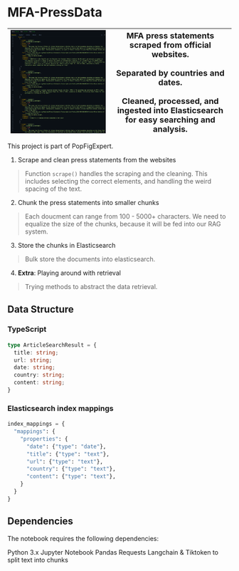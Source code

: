 # MFA-PressData
| ![](READMEmedia/thunderclient_search.png) | <div align="center"><span style="font-size: large;">**MFA press statements scraped from official websites.<br><br>Separated by countries and dates.<br><br>Cleaned, processed, and ingested into Elasticsearch for easy searching and analysis.**</span></div> |
| --- | --- |

This project is part of PopFigExpert.
1. Scrape and clean press statements from the websites
> Function `scrape()` handles the scraping and the cleaning. This includes selecting the correct elements, and handling the weird spacing of the text.


2. Chunk the press statements into smaller chunks
> Each doucment can range from 100 - 5000+ characters. We need to equalize the size of the chunks, because it will be fed into our RAG system.


3. Store the chunks in Elasticsearch
> Bulk store the documents into elasticsearch.

4. **Extra**: Playing around with retrieval
> Trying methods to abstract the data retrieval.

## Data Structure

### TypeScript
```typescript
type ArticleSearchResult = {
  title: string;
  url: string;
  date: string;
  country: string;
  content: string;
}
```

### Elasticsearch index mappings
```python
index_mappings = {
  "mappings": {
    "properties": {
      "date": {"type": "date"},
      "title": {"type": "text"},
      "url": {"type": "text"},
      "country": {"type": "text"},
      "content": {"type": "text"},
    }
  }
}
```


## Dependencies
The notebook requires the following dependencies:

Python 3.x
Jupyter Notebook
Pandas
Requests
Langchain & Tiktoken to split text into chunks